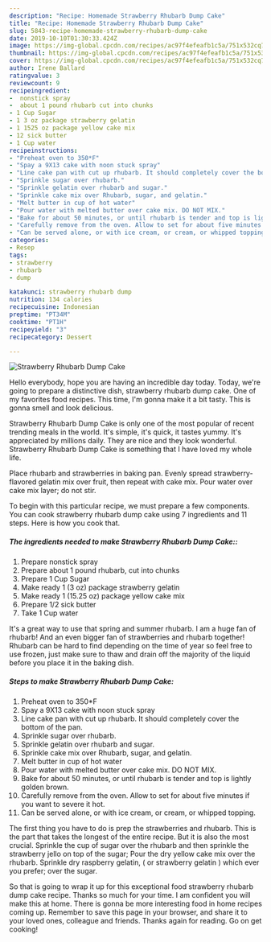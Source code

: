 ```yaml
---
description: "Recipe: Homemade Strawberry Rhubarb Dump Cake"
title: "Recipe: Homemade Strawberry Rhubarb Dump Cake"
slug: 5843-recipe-homemade-strawberry-rhubarb-dump-cake
date: 2019-10-10T01:30:33.424Z
image: https://img-global.cpcdn.com/recipes/ac97f4efeafb1c5a/751x532cq70/strawberry-rhubarb-dump-cake-recipe-main-photo.jpg
thumbnail: https://img-global.cpcdn.com/recipes/ac97f4efeafb1c5a/751x532cq70/strawberry-rhubarb-dump-cake-recipe-main-photo.jpg
cover: https://img-global.cpcdn.com/recipes/ac97f4efeafb1c5a/751x532cq70/strawberry-rhubarb-dump-cake-recipe-main-photo.jpg
author: Irene Ballard
ratingvalue: 3
reviewcount: 9
recipeingredient:
-  nonstick spray
-  about 1 pound rhubarb cut into chunks
- 1 Cup Sugar
- 1 3 oz package strawberry gelatin
- 1 1525 oz package yellow cake mix
- 12 sick butter
- 1 Cup water
recipeinstructions:
- "Preheat oven to 350*F"
- "Spay a 9X13 cake with noon stuck spray"
- "Line cake pan with cut up rhubarb. It should completely cover the bottom of the pan."
- "Sprinkle sugar over rhubarb."
- "Sprinkle gelatin over rhubarb and sugar."
- "Sprinkle cake mix over Rhubarb, sugar, and gelatin."
- "Melt butter in cup of hot water"
- "Pour water with melted butter over cake mix. DO NOT MIX."
- "Bake for about 50 minutes, or until rhubarb is tender and top is lightly golden brown."
- "Carefully remove from the oven. Allow to set for about five minutes if you want to severe it hot."
- "Can be served alone, or with ice cream, or cream, or whipped topping."
categories:
- Resep
tags:
- strawberry
- rhubarb
- dump

katakunci: strawberry rhubarb dump
nutrition: 134 calories
recipecuisine: Indonesian
preptime: "PT34M"
cooktime: "PT1H"
recipeyield: "3"
recipecategory: Dessert

---
```



![Strawberry Rhubarb Dump Cake](https://img-global.cpcdn.com/recipes/ac97f4efeafb1c5a/751x532cq70/strawberry-rhubarb-dump-cake-recipe-main-photo.jpg)

Hello everybody, hope you are having an incredible day today. Today, we're going to prepare a distinctive dish, strawberry rhubarb dump cake. One of my favorites food recipes. This time, I'm gonna make it a bit tasty. This is gonna smell and look delicious.

Strawberry Rhubarb Dump Cake is only one of the most popular of recent trending meals in the world. It's simple, it's quick, it tastes yummy. It's appreciated by millions daily. They are nice and they look wonderful. Strawberry Rhubarb Dump Cake is something that I have loved my whole life.

Place rhubarb and strawberries in baking pan. Evenly spread strawberry-flavored gelatin mix over fruit, then repeat with cake mix. Pour water over cake mix layer; do not stir.


To begin with this particular recipe, we must prepare a few components. You can cook strawberry rhubarb dump cake using 7 ingredients and 11 steps. Here is how you cook that.

##### The ingredients needed to make Strawberry Rhubarb Dump Cake::

1. Prepare  nonstick spray
1. Prepare  about 1 pound rhubarb, cut into chunks
1. Prepare 1 Cup Sugar
1. Make ready 1 (3 oz) package strawberry gelatin
1. Make ready 1 (15.25 oz) package yellow cake mix
1. Prepare 1/2 sick butter
1. Take 1 Cup water


It&#39;s a great way to use that spring and summer rhubarb. I am a huge fan of rhubarb! And an even bigger fan of strawberries and rhubarb together! Rhubarb can be hard to find depending on the time of year so feel free to use frozen, just make sure to thaw and drain off the majority of the liquid before you place it in the baking dish. 

##### Steps to make Strawberry Rhubarb Dump Cake:

1. Preheat oven to 350*F
1. Spay a 9X13 cake with noon stuck spray
1. Line cake pan with cut up rhubarb. It should completely cover the bottom of the pan.
1. Sprinkle sugar over rhubarb.
1. Sprinkle gelatin over rhubarb and sugar.
1. Sprinkle cake mix over Rhubarb, sugar, and gelatin.
1. Melt butter in cup of hot water
1. Pour water with melted butter over cake mix. DO NOT MIX.
1. Bake for about 50 minutes, or until rhubarb is tender and top is lightly golden brown.
1. Carefully remove from the oven. Allow to set for about five minutes if you want to severe it hot.
1. Can be served alone, or with ice cream, or cream, or whipped topping.


The first thing you have to do is prep the strawberries and rhubarb. This is the part that takes the longest of the entire recipe. But it is also the most crucial. Sprinkle the cup of sugar over the rhubarb and then sprinkle the strawberry jello on top of the sugar; Pour the dry yellow cake mix over the rhubarb. Sprinkle dry raspberry gelatin, ( or strawberry gelatin ) which ever you prefer; over the sugar. 

So that is going to wrap it up for this exceptional food strawberry rhubarb dump cake recipe. Thanks so much for your time. I am confident you will make this at home. There is gonna be more interesting food in home recipes coming up. Remember to save this page in your browser, and share it to your loved ones, colleague and friends. Thanks again for reading. Go on get cooking!

